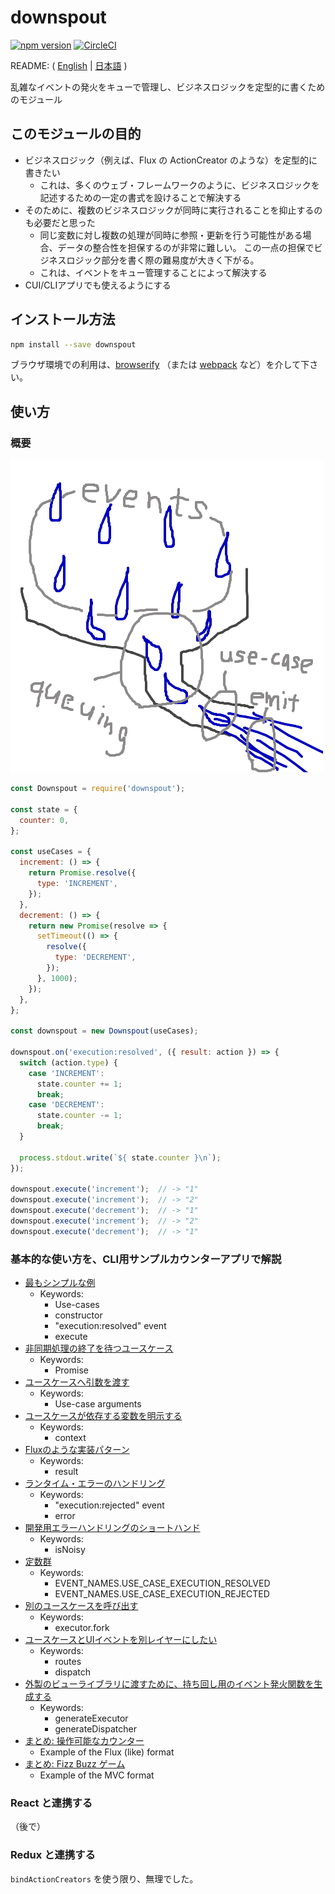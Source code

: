 # downspout

[![npm version](https://badge.fury.io/js/downspout.svg)](https://badge.fury.io/js/downspout)
[![CircleCI](https://circleci.com/gh/kjirou/downspout.svg?style=svg)](https://circleci.com/gh/kjirou/downspout)

README: ( [English](/README.md) | [日本語](/README.ja.md) )

乱雑なイベントの発火をキューで管理し、ビジネスロジックを定型的に書くためのモジュール


## このモジュールの目的
- ビジネスロジック（例えば、Flux の ActionCreator のような）を定型的に書きたい
  - これは、多くのウェブ・フレームワークのように、ビジネスロジックを記述するための一定の書式を設けることで解決する
- そのために、複数のビジネスロジックが同時に実行されることを抑止するのも必要だと思った
  - 同じ変数に対し複数の処理が同時に参照・更新を行う可能性がある場合、データの整合性を担保するのが非常に難しい。
    この一点の担保でビジネスロジック部分を書く際の難易度が大きく下がる。
  - これは、イベントをキュー管理することによって解決する
- CUI/CLIアプリでも使えるようにする


## インストール方法
```bash
npm install --save downspout
```

ブラウザ環境での利用は、[browserify](https://github.com/substack/node-browserify)
  （または [webpack](https://github.com/webpack/webpack) など）を介して下さい。


## 使い方
### 概要
![](/doc/overview.png)

```js
const Downspout = require('downspout');

const state = {
  counter: 0,
};

const useCases = {
  increment: () => {
    return Promise.resolve({
      type: 'INCREMENT',
    });
  },
  decrement: () => {
    return new Promise(resolve => {
      setTimeout(() => {
        resolve({
          type: 'DECREMENT',
        });
      }, 1000);
    });
  },
};

const downspout = new Downspout(useCases);

downspout.on('execution:resolved', ({ result: action }) => {
  switch (action.type) {
    case 'INCREMENT':
      state.counter += 1;
      break;
    case 'DECREMENT':
      state.counter -= 1;
      break;
  }

  process.stdout.write(`${ state.counter }\n`);
});

downspout.execute('increment');  // -> "1"
downspout.execute('increment');  // -> "2"
downspout.execute('decrement');  // -> "1"
downspout.execute('increment');  // -> "2"
downspout.execute('decrement');  // -> "1"
```

### 基本的な使い方を、CLI用サンプルカウンターアプリで解説
- [最もシンプルな例](/examples/counter-1.js)
  - Keywords:
    - Use-cases
    - constructor
    - "execution:resolved" event
    - execute
- [非同期処理の終了を待つユースケース](/examples/counter-2.js)
  - Keywords:
    - Promise
- [ユースケースへ引数を渡す](/examples/counter-3.js)
  - Keywords:
    - Use-case arguments
- [ユースケースが依存する変数を明示する](/examples/counter-4.js)
  - Keywords:
    - context
- [Fluxのような実装パターン](/examples/counter-5.js)
  - Keywords:
    - result
- [ランタイム・エラーのハンドリング](/examples/counter-6.js)
  - Keywords:
    - "execution:rejected" event
    - error
- [開発用エラーハンドリングのショートハンド](/examples/counter-7.js)
  - Keywords:
    - isNoisy
- [定数群](/examples/counter-8.js)
  - Keywords:
    - EVENT_NAMES.USE_CASE_EXECUTION_RESOLVED
    - EVENT_NAMES.USE_CASE_EXECUTION_REJECTED
- [別のユースケースを呼び出す](/examples/counter-9.js)
  - Keywords:
    - executor.fork
- [ユースケースとUIイベントを別レイヤーにしたい](/examples/counter-10.js)
  - Keywords:
    - routes
    - dispatch
- [外製のビューライブラリに渡すために、持ち回し用のイベント発火関数を生成する](/examples/counter-11.js)
  - Keywords:
    - generateExecutor
    - generateDispatcher
- [まとめ: 操作可能なカウンター](/examples/counter-conclusion-1.js)
  - Example of the Flux (like) format
- [まとめ: Fizz Buzz ゲーム](/examples/counter-conclusion-2.js)
  - Example of the MVC format

### React と連携する
（後で）

### Redux と連携する
`bindActionCreators` を使う限り、無理でした。
